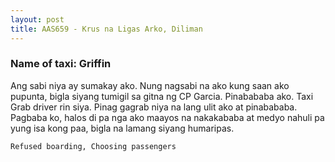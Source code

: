 ```yaml
---
layout: post
title: AAS659 - Krus na Ligas Arko, Diliman
---
```


### Name of taxi: Griffin

Ang sabi niya ay sumakay ako. Nung nagsabi na ako kung saan ako pupunta, bigla siyang tumigil sa gitna ng CP Garcia. Pinabababa ako. Taxi Grab driver rin siya. Pinag gagrab niya na lang ulit ako at pinabababa. Pagbaba ko, halos di pa nga ako maayos na nakakababa at medyo nahuli pa yung isa kong paa, bigla na lamang siyang humaripas. 

```Refused boarding, Choosing passengers```
